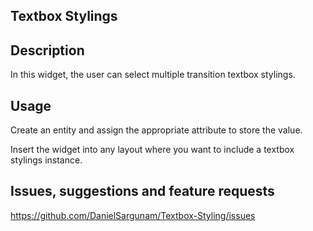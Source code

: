 ## Textbox Stylings

## Description

In this widget, the user can select multiple transition textbox stylings. 

## Usage

Create an entity and assign the appropriate attribute to store the value.

Insert the widget into any layout where you want to include a textbox stylings instance.  

## Issues, suggestions and feature requests

https://github.com/DanielSargunam/Textbox-Styling/issues
